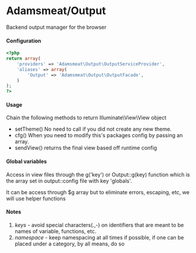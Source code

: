 # Adamsmeat/Output

Backend output manager for the browser

#### Configuration

```php
<?php
return array(
	'providers' => 'Adamsmeat\Output\OutputServiceProvider',
	'aliases' => array(
		'Output' => 'Adamsmeat\Output\OutputFacade',
	)
);
?>
```

#### Usage

Chain the following methods to return Illuminate\View\View object

- setTheme() No need to call if you did not create any new theme.
- cfg() When you need to modify this's packages config by passing an array.
- sendView() returns the final view based off runtime config

#### Global variables

Access in view files through the g('key') or Output::g(key) function which is the array set in output::config file with key 'globals'.

It can be access through $g array but to eliminate errors, escaping, etc, we will use helper functions

#### Notes

1. *keys* - avoid special characters(.,-) on identifiers that are meant to be names of variable, functions, etc.
2. *namespace* - keep namespacing at all times if possible, if one can be placed under a category, by all means, do so
